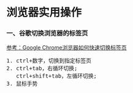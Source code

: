 # 浏览器实用操作
### 一、谷歌切换浏览器的标签页
[参考：Google Chrome浏览器如何快速切换标签页](https://jingyan.baidu.com/article/c146541340c9d70bfdfc4c5c.html)
<pre>
1. ctrl+数字，切换到指定标签页
2. ctrl+tab，右循环切换;
   ctrl+shift+tab，左循环切换;
3. 鼠标手势
</pre>
